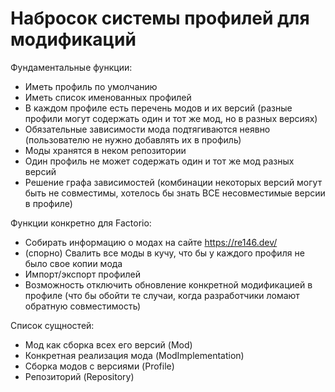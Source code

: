 # Набросок системы профилей для модификаций

Фундаментальные функции:
- Иметь профиль по умолчанию
- Иметь список именованных профилей
- В каждом профиле есть перечень модов и их версий
(разные профили могут содержать один и тот же мод, но в разных версиях)
- Обязательные зависимости мода подтягиваются неявно (пользователю не нужно добавлять их в профиль)
- Моды хранятся в неком репозитории
- Один профиль не может содержать один и тот же мод разных версий
- Решение графа зависимостей
(комбинации некоторых версий могут быть не совместимы, хотелось бы знать ВСЕ несовместимые версии в профиле)

Функции конкретно для Factorio:
- Собирать информацию о модах на сайте https://re146.dev/
- (спорно) Свалить все моды в кучу, что бы у каждого профиля не было свое копии мода
- Импорт/экспорт профилей
- Возможность отключить обновление конкретной модификацией в профиле
(что бы обойти те случаи, когда разработчики ломают обратную совместимость)

Список сущностей:
- Мод как сборка всех его версий (Mod)
- Конкретная реализация мода (ModImplementation)
- Сборка модов с версиями (Profile)
- Репозиторий (Repository)